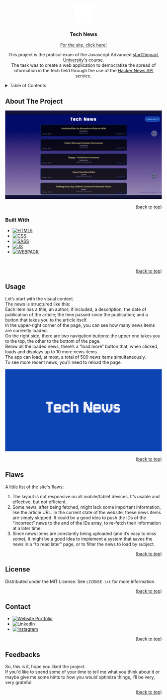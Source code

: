 <!-- Improved compatibility of back to top link: See: https://github.com/othneildrew/Best-README-Template/pull/73 -->

<a name="readme-top"></a>

<!--
*** Thanks for checking out the Best-README-Template. If you have a suggestion
*** that would make this better, please fork the repo and create a pull request
*** or simply open an issue with the tag "enhancement".
*** Don't forget to give the project a star!
*** Thanks again! Now go create something AMAZING! :D
-->

<!-- PROJECT SHIELDS -->
<!--
*** I'm using markdown "reference style" links for readability.
*** Reference links are enclosed in brackets [ ] instead of parentheses ( ).
*** See the bottom of this document for the declaration of the reference variables
*** for contributors-url, forks-url, etc. This is an optional, concise syntax you may use.
*** https://www.markdownguide.org/basic-syntax/#reference-style-links
-->

<!-- PROJECT LOGO -->
<br />
<div align="center">
  <a href="https://github.com/LonneWW/technews">
    <img src="/assets/img/logo.png" alt="Logo" width="60" height="60">
  </a>

<h3 align="center">Tech News</h3>

[For the site, click here!](https://lonneww.github.io/technews/)

  <p align="center">
    This project is the pratical exam of the Javascript Advanced <a href="https://www.start2impact.it"> start2impact University's </a> course. </br>
    The task was to create a web application to democratize the spread of information in the tech field through the use of the <a href="https://github.com/HackerNews/API">Hacker News API</a> service.
  </p>
</div>

<!-- TABLE OF CONTENTS -->
<details>
  <summary>Table of Contents</summary>
  <ol>
    <li>
      <a href="#about-the-project">About The Project</a>
      <ul>
        <li><a href="#built-with">Built With</a></li>
      </ul>
    </li>
    <li><a href="#usage">Usage</a></li>
    <li><a href="#flaws">Flaws</a></li>
    <li><a href="#license">License</a></li>
    <li><a href="#contact">Contact</a></li>
    <li><a href="#feedbacks">Feedbacks</a></li>
  </ol>
</details>

<!-- ABOUT THE PROJECT -->

## About The Project

![Website Image](assets/img/preview-image.png)

<p align="right">(<a href="#readme-top">back to top</a>)</p>

### Built With

- [![HTML5][html-badge]][html-url]
- [![CSS][css-badge]][css-url]
- [![SASS][sass-badge]][sass-url]
- [![JS][js-badge]][js-url]
- [![WEBPACK][webpack-badge]][webpack-url]

</br>

<p align="right">(<a href="#readme-top">back to top</a>)</p>

<!-- USAGE EXAMPLES -->

## Usage

Let’s start with the visual content. </br>
The news is structured like this: </br>
Each item has a title; an author; if included, a description; the date of publication of the article; the time passed since the publication; and a button that takes you to the article itself. </br>
In the upper-right corner of the page, you can see how many news items are currently loaded.</br>
On the right side, there are two navigation buttons: the upper one takes you to the top, the other to the bottom of the page. </br>
Below all the loaded news, there’s a “load more” button that, when clicked, loads and displays up to 10 more news items. </br>
The app can load, at most, a total of 500 news items simultaneously. </br>
To see more recent news, you’ll need to reload the page.

![Website Preview](assets/img/metatag-image.png)

<p align="right">(<a href="#readme-top">back to top</a>)</p>

<!-- FLAWS -->

## Flaws

A little list of the site's flaws:

1. The layout is not responsive on all mobile/tablet devices. It’s usable and effective, but not efficient.
2. Some news, after being fetched, might lack some important information, like the article URL. In the current state of the website, these news items are simply skipped. It could be a good idea to push the IDs of the “incorrect” news to the end of the IDs array, to re-fetch their information at a later time.
3. Since news items are constantly being uploaded (and it’s easy to miss some), it might be a good idea to implement a system that saves the news in a “to read later” page, or to filter the news to load by subject.

<p align="right">(<a href="#readme-top">back to top</a>)</p>

<!-- LICENSE -->

## License

Distributed under the MIT License. See `LICENSE.txt` for more information.

<p align="right">(<a href="#readme-top">back to top</a>)</p>

<!-- CONTACT -->

## Contact

- [![Website Portfolio][site-badge]][site-url]
- [![LinkedIn][linkedin-shield]][linkedin-url]
- [![Instagram][instagram-shield]][instagram-url]

<p align="right">(<a href="#readme-top">back to top</a>)</p>

<!-- FEEDBACKS -->

## Feedbacks

So, this is it, hope you liked the project. </br>
If you'd like to spend some of your time to tell me what you think about it or maybe give me some hints to how you would optimize things, I'll be very, very grateful.

<p align="right">(<a href="#readme-top">back to top</a>)</p>

[html-badge]: https://img.shields.io/badge/HTML-grey?style=flat&logo=html5&logoColor=%23E34F26
[html-url]: https://html.it
[css-badge]: https://img.shields.io/badge/CSS-grey?style=flat&logo=css3&logoColor=%231572B6
[css-url]: https://www.w3schools.com/css/
[sass-badge]: https://img.shields.io/badge/SASS-grey?style=flat&logo=sass&logoColor=%23CC6699
[sass-url]: https://sass-lang.com
[js-badge]: https://img.shields.io/badge/Javascript-grey?style=flat&logo=javascript&logoColor=%23F7DF1E
[js-url]: https://www.w3schools.com/js/
[webpack-badge]: https://img.shields.io/badge/Webpack-grey?style=flat&logo=webpack&logoColor=%238DD6F9
[webpack-url]: https://webpack.js.org
[site-badge]: https://img.shields.io/badge/Website-grey?style=flat
[site-url]: https://lonneww.github.io/portfolio/
[instagram-shield]: https://img.shields.io/badge/Instagram-grey?style=flat&logo=instagram&logoColor=%23E4405F
[instagram-url]: https://instagram.com/samuelbaz?igshid=MzNlNGNkZWQ4Mg==
[linkedin-shield]: https://img.shields.io/badge/Linkedin-grey?style=flat&logo=linkedin&logoColor=%230A66C2
[linkedin-url]: https://www.linkedin.com/in/samuel-barbieri-100886208/
